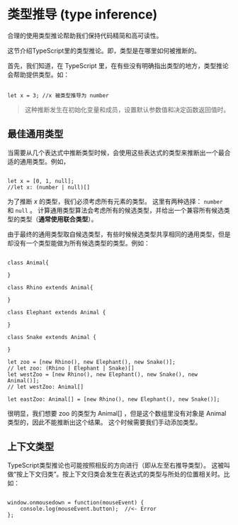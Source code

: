 # 类型推导 (type inference)

合理的使用类型推论帮助我们保持代码精简和高可读性。

这节介绍TypeScript里的类型推论。即，类型是在哪里如何被推断的。

首先，我们知道，在 TypeScript 里，在有些没有明确指出类型的地方，类型推论会帮助提供类型。如：

```{code-block} ts

let x = 3; //x 被类型推导为 number
```

> 这种推断发生在初始化变量和成员，设置默认参数值和决定函数返回值时。


## 最佳通用类型


当需要从几个表达式中推断类型时候，会使用这些表达式的类型来推断出一个最合适的通用类型。例如，

```{code-block} ts

let x = [0, 1, null];
//let x: (number | null)[]
```

为了推断 *x* 的类型，我们必须考虑所有元素的类型。 这里有两种选择： `number` 和 `null` 。 计算通用类型算法会考虑所有的候选类型，并给出一个兼容所有候选类型的类型（**通常使用联合类型**）。


由于最终的通用类型取自候选类型，有些时候候选类型共享相同的通用类型，但是却没有一个类型能做为所有候选类型的类型。例如：

```{code-block} ts

class Animal{

}

class Rhino extends Animal{

}

class Elephant extends Animal {

}

class Snake extends Animal {

}

let zoo = [new Rhino(), new Elephant(), new Snake()];
// let zoo: (Rhino | Elephant | Snake)[]
let westZoo = [new Rhino(), new Elephant(), new Snake(), new Animal()];
// let westZoo: Animal[]

let eastZoo: Animal[] = [new Rhino(), new Elephant(), new Snake()];
```

很明显，我们想要 zoo 的类型为 Animal[] ，但是这个数组里没有对象是 Animal 类型的，因此不能推断出这个结果。 这个时候需要我们手动添加类型。


## 上下文类型


TypeScript类型推论也可能按照相反的方向进行（即从左至右推导类型）。 这被叫做“按上下文归类”。按上下文归类会发生在表达式的类型与所处的位置相关时。比如：

```{code-block} ts

window.onmousedown = function(mouseEvent) {
    console.log(mouseEvent.button);  //<- Error
};
```
